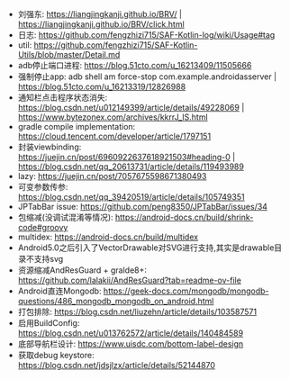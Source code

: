 - 刘强东: https://liangjingkanji.github.io/BRV/ | https://liangjingkanji.github.io/BRV/click.html
- 日志: https://github.com/fengzhizi715/SAF-Kotlin-log/wiki/Usage#tag
- util: https://github.com/fengzhizi715/SAF-Kotlin-Utils/blob/master/Detail.md
- adb停止端口进程: https://blog.51cto.com/u_16213409/11505666
- 强制停止app: adb shell am force-stop com.example.androidasserver | https://blog.51cto.com/u_16213319/12826988
- 通知栏点击程序状态消失: https://blog.csdn.net/u012149399/article/details/49228069 | https://www.bytezonex.com/archives/kkrrJ_lS.html
- gradle compile implementation: https://cloud.tencent.com/developer/article/1797151
- 封装viewbinding: https://juejin.cn/post/6960922637618921503#heading-0 | https://blog.csdn.net/qq_20613731/article/details/119493989
- lazy: https://juejin.cn/post/7057675598671380493
- 可变参数传参: https://blog.csdn.net/qq_39420519/article/details/105749351
- JPTabBar issue: https://github.com/peng8350/JPTabBar/issues/34
- 包缩减(没调试混淆等情况): https://android-docs.cn/build/shrink-code#groovy
- multidex: https://android-docs.cn/build/multidex
- Android5.0之后引入了VectorDrawable对SVG进行支持,其实是drawable目录不支持svg
- 资源缩减AndResGuard + gralde8+: https://github.com/lalakii/AndResGuard?tab=readme-ov-file
- Android直连Mongodb: https://geek-docs.com/mongodb/mongodb-questions/486_mongodb_mongodb_on_android.html
- 打包排除: https://blog.csdn.net/liuzehn/article/details/103587571
- 启用BuildConfig: https://blog.csdn.net/u013762572/article/details/140484589
- 底部导航栏设计: https://www.uisdc.com/bottom-label-design
- 获取debug keystore: https://blog.csdn.net/jdsjlzx/article/details/52144870
